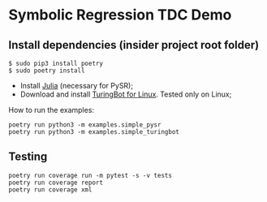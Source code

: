 # Symbolic Regression TDC Demo

## Install dependencies (insider project root folder)
```
$ sudo pip3 install poetry
$ sudo poetry install
```

- Install [Julia](https://www.digitalocean.com/community/tutorials/how-to-install-julia-programming-language-on-ubuntu-22-04) (necessary for PySR);
- Download and install [TuringBot for Linux](https://turingbotsoftware.com/download.html). Tested only on Linux;


How to run the examples:
```
poetry run python3 -m examples.simple_pysr
poetry run python3 -m examples.simple_turingbot
```

## Testing
```
poetry run coverage run -m pytest -s -v tests
poetry run coverage report
poetry run coverage xml
```